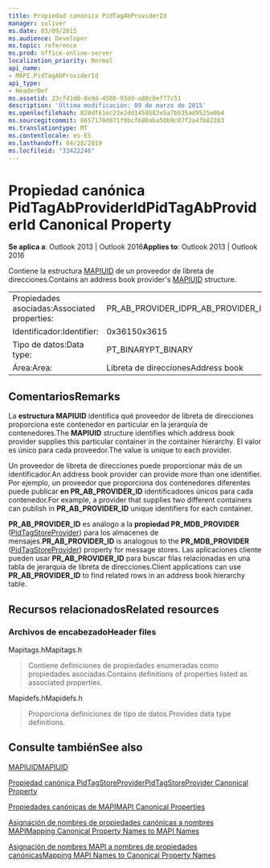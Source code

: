 ```yaml
---
title: Propiedad canónica PidTagAbProviderId
manager: soliver
ms.date: 03/09/2015
ms.audience: Developer
ms.topic: reference
ms.prod: office-online-server
localization_priority: Normal
api_name:
- MAPI.PidTagAbProviderId
api_type:
- HeaderDef
ms.assetid: 23cfd1d0-8e9d-4508-93dd-a88c0ef77c51
description: 'Última modificación: 09 de marzo de 2015'
ms.openlocfilehash: 820df61ec23e2dd1459582e5a7bb35ad9525e0b4
ms.sourcegitcommit: 8657170d071f9bcf680aba50b9c07f2a4fb82283
ms.translationtype: MT
ms.contentlocale: es-ES
ms.lasthandoff: 04/28/2019
ms.locfileid: "33422246"
---
```

# <a name="pidtagabproviderid-canonical-property"></a><span data-ttu-id="4b6de-103">Propiedad canónica PidTagAbProviderId</span><span class="sxs-lookup"><span data-stu-id="4b6de-103">PidTagAbProviderId Canonical Property</span></span>

  
  
<span data-ttu-id="4b6de-104">**Se aplica a**: Outlook 2013 | Outlook 2016</span><span class="sxs-lookup"><span data-stu-id="4b6de-104">**Applies to**: Outlook 2013 | Outlook 2016</span></span> 
  
<span data-ttu-id="4b6de-105">Contiene la estructura [MAPIUID](mapiuid.md) de un proveedor de libreta de direcciones.</span><span class="sxs-lookup"><span data-stu-id="4b6de-105">Contains an address book provider's [MAPIUID](mapiuid.md) structure.</span></span> 
  
|||
|:-----|:-----|
|<span data-ttu-id="4b6de-106">Propiedades asociadas:</span><span class="sxs-lookup"><span data-stu-id="4b6de-106">Associated properties:</span></span>  <br/> |<span data-ttu-id="4b6de-107">PR_AB_PROVIDER_ID</span><span class="sxs-lookup"><span data-stu-id="4b6de-107">PR_AB_PROVIDER_ID</span></span>  <br/> |
|<span data-ttu-id="4b6de-108">Identificador:</span><span class="sxs-lookup"><span data-stu-id="4b6de-108">Identifier:</span></span>  <br/> |<span data-ttu-id="4b6de-109">0x3615</span><span class="sxs-lookup"><span data-stu-id="4b6de-109">0x3615</span></span>  <br/> |
|<span data-ttu-id="4b6de-110">Tipo de datos:</span><span class="sxs-lookup"><span data-stu-id="4b6de-110">Data type:</span></span>  <br/> |<span data-ttu-id="4b6de-111">PT_BINARY</span><span class="sxs-lookup"><span data-stu-id="4b6de-111">PT_BINARY</span></span>  <br/> |
|<span data-ttu-id="4b6de-112">Área:</span><span class="sxs-lookup"><span data-stu-id="4b6de-112">Area:</span></span>  <br/> |<span data-ttu-id="4b6de-113">Libreta de direcciones</span><span class="sxs-lookup"><span data-stu-id="4b6de-113">Address book</span></span>  <br/> |
   
## <a name="remarks"></a><span data-ttu-id="4b6de-114">Comentarios</span><span class="sxs-lookup"><span data-stu-id="4b6de-114">Remarks</span></span>

<span data-ttu-id="4b6de-115">La **estructura MAPIUID** identifica qué proveedor de libreta de direcciones proporciona este contenedor en particular en la jerarquía de contenedores.</span><span class="sxs-lookup"><span data-stu-id="4b6de-115">The **MAPIUID** structure identifies which address book provider supplies this particular container in the container hierarchy.</span></span> <span data-ttu-id="4b6de-116">El valor es único para cada proveedor.</span><span class="sxs-lookup"><span data-stu-id="4b6de-116">The value is unique to each provider.</span></span> 
  
<span data-ttu-id="4b6de-117">Un proveedor de libreta de direcciones puede proporcionar más de un identificador.</span><span class="sxs-lookup"><span data-stu-id="4b6de-117">An address book provider can provide more than one identifier.</span></span> <span data-ttu-id="4b6de-118">Por ejemplo, un proveedor que proporciona dos contenedores diferentes puede publicar **en PR_AB_PROVIDER_ID** identificadores únicos para cada contenedor.</span><span class="sxs-lookup"><span data-stu-id="4b6de-118">For example, a provider that supplies two different containers can publish in **PR_AB_PROVIDER_ID** unique identifiers for each container.</span></span> 
  
 <span data-ttu-id="4b6de-119">**PR_AB_PROVIDER_ID** es análogo a la **propiedad PR_MDB_PROVIDER** ([PidTagStoreProvider](pidtagstoreprovider-canonical-property.md)) para los almacenes de mensajes.</span><span class="sxs-lookup"><span data-stu-id="4b6de-119">**PR_AB_PROVIDER_ID** is analogous to the **PR_MDB_PROVIDER** ([PidTagStoreProvider](pidtagstoreprovider-canonical-property.md)) property for message stores.</span></span> <span data-ttu-id="4b6de-120">Las aplicaciones cliente pueden usar **PR_AB_PROVIDER_ID** para buscar filas relacionadas en una tabla de jerarquía de libreta de direcciones.</span><span class="sxs-lookup"><span data-stu-id="4b6de-120">Client applications can use **PR_AB_PROVIDER_ID** to find related rows in an address book hierarchy table.</span></span> 
  
## <a name="related-resources"></a><span data-ttu-id="4b6de-121">Recursos relacionados</span><span class="sxs-lookup"><span data-stu-id="4b6de-121">Related resources</span></span>

### <a name="header-files"></a><span data-ttu-id="4b6de-122">Archivos de encabezado</span><span class="sxs-lookup"><span data-stu-id="4b6de-122">Header files</span></span>

<span data-ttu-id="4b6de-123">Mapitags.h</span><span class="sxs-lookup"><span data-stu-id="4b6de-123">Mapitags.h</span></span>
  
> <span data-ttu-id="4b6de-124">Contiene definiciones de propiedades enumeradas como propiedades asociadas.</span><span class="sxs-lookup"><span data-stu-id="4b6de-124">Contains definitions of properties listed as associated properties.</span></span>
    
<span data-ttu-id="4b6de-125">Mapidefs.h</span><span class="sxs-lookup"><span data-stu-id="4b6de-125">Mapidefs.h</span></span>
  
> <span data-ttu-id="4b6de-126">Proporciona definiciones de tipo de datos.</span><span class="sxs-lookup"><span data-stu-id="4b6de-126">Provides data type definitions.</span></span>
    
## <a name="see-also"></a><span data-ttu-id="4b6de-127">Consulte también</span><span class="sxs-lookup"><span data-stu-id="4b6de-127">See also</span></span>



[<span data-ttu-id="4b6de-128">MAPIUID</span><span class="sxs-lookup"><span data-stu-id="4b6de-128">MAPIUID</span></span>](mapiuid.md)
  
[<span data-ttu-id="4b6de-129">Propiedad canónica PidTagStoreProvider</span><span class="sxs-lookup"><span data-stu-id="4b6de-129">PidTagStoreProvider Canonical Property</span></span>](pidtagstoreprovider-canonical-property.md)


[<span data-ttu-id="4b6de-130">Propiedades canónicas de MAPI</span><span class="sxs-lookup"><span data-stu-id="4b6de-130">MAPI Canonical Properties</span></span>](mapi-canonical-properties.md)
  
[<span data-ttu-id="4b6de-131">Asignación de nombres de propiedades canónicas a nombres MAPI</span><span class="sxs-lookup"><span data-stu-id="4b6de-131">Mapping Canonical Property Names to MAPI Names</span></span>](mapping-canonical-property-names-to-mapi-names.md)
  
[<span data-ttu-id="4b6de-132">Asignación de nombres MAPI a nombres de propiedades canónicas</span><span class="sxs-lookup"><span data-stu-id="4b6de-132">Mapping MAPI Names to Canonical Property Names</span></span>](mapping-mapi-names-to-canonical-property-names.md)

